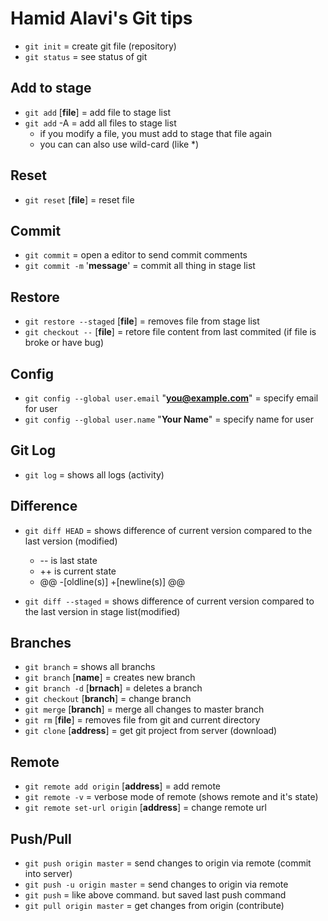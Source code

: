 # Hamid Alavi's Git tips

- `git init` = create git file (repository)
- `git status` = see status of git

## Add to stage

- `git add` [**file**] = add file to stage list
- `git add` -A = add all files to stage list
  - if you modify a file, you must add to stage that file again
  - you can can also use wild-card (like \*)

## Reset

- `git reset` [**file**] = reset file

## Commit

- `git commit` = open a editor to send commit comments
- `git commit -m` '**message**' = commit all thing in stage list

## Restore

- `git restore --staged` [**file**] = removes file from stage list
- `git checkout --` [**file**] = retore file content from last commited (if file is broke or have bug)

## Config

- `git config --global user.email` "**you@example.com**" = specify email for user
- `git config --global user.name` "**Your Name**" = specify name for user

## Git Log

- `git log` = shows all logs (activity)

## Difference

- `git diff HEAD` = shows difference of current version compared to the last version (modified)
  - -- is last state
  - ++ is current state
  - @@ -[oldline(s)] +[newline(s)] @@

- `git diff --staged` = shows difference of current version compared to the last version in stage list(modified)

## Branches

- `git branch` = shows all branchs
- `git branch` [**name**] = creates new branch
- `git branch -d` [**brnach**] = deletes a branch
- `git checkout` [**branch**] = change branch
- `git merge` [**branch**] = merge all changes to master branch
- `git rm` [**file**] = removes file from git and current directory
- `git clone` [**address**] = get git project from server (download)

## Remote

- `git remote add origin` [**address**] = add remote
- `git remote -v` = verbose mode of remote (shows remote and it's state)
- `git remote set-url origin` [**address**] = change remote url

## Push/Pull

- `git push origin master` = send changes to origin via remote (commit into server)
- `git push -u origin master` = send changes to origin via remote
- `git push` = like above command. but saved last push command
- `git pull origin master` = get changes from origin (contribute)
